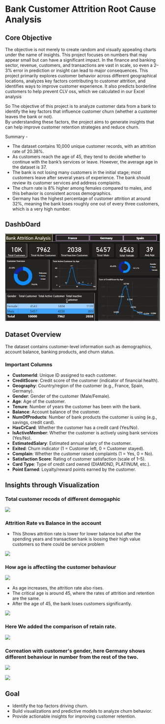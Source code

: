 # Bank Customer Attrition Root Cause Analysis

## Core Objective
The objective is not merely to create random and visually appealing charts under the name of insights. This project focuses on numbers that may appear small but can have a significant impact. In the finance and banking sector, revenue, customers, and transactions are vast in scale, so even a 2–3% error in prediction or insight can lead to major consequences. This project primarily explores customer behavior across different geographical locations, analyzes key factors contributing to customer attrition, and identifies ways to improve customer experience. It also predicts borderline customers to help prevent CLV oss, which we calculated in our Excel analysis

So The objective of this project is to analyze customer data from a bank to identify the key factors that influence customer churn (whether a customer leaves the bank or not).  
By understanding these factors, the project aims to generate insights that can help improve customer retention strategies and reduce churn.

Summary - 
- The dataset contains 10,000 unique customer records, with an attrition rate of 20.38%.
- As customers reach the age of 45, they tend to decide whether to continue with the bank’s services or leave. However, the average age in the dataset is 37.
- The bank is not losing many customers in the initial stage; most customers leave after several years of experience. The bank should review its customer services and address complaints.
- The churn rate is 8% higher among females compared to males, and this behavior is consistent across demographics.
- Germany has the highest percentage of customer attrition at around 32%, meaning the bank loses roughly one out of every three customers, which is a very high number.

## DashbOard 

![](https://github.com/msarvesh2022/Attrition-Analysis/blob/main/image_sc/churn_dashboard.png)
  
## Dataset Overview
The dataset contains customer-level information such as demographics, account balance, banking products, and churn status.

### Important Columns
- **CustomerId**: Unique ID assigned to each customer.  
- **CreditScore**: Credit score of the customer (indicator of financial health).  
- **Geography**: Country/region of the customer (e.g., France, Spain, Germany).  
- **Gender**: Gender of the customer (Male/Female).  
- **Age**: Age of the customer.  
- **Tenure**: Number of years the customer has been with the bank.  
- **Balance**: Account balance of the customer.  
- **NumOfProducts**: Number of bank products the customer is using (e.g., savings, credit card).  
- **HasCrCard**: Whether the customer has a credit card (Yes/No).  
- **IsActiveMember**: Whether the customer is actively using bank services (Yes/No).  
- **EstimatedSalary**: Estimated annual salary of the customer.  
- **Exited**: Churn indicator (1 = Customer left, 0 = Customer stayed).  
- **Complain**: Whether the customer raised complaints (1 = Yes, 0 = No).  
- **Satisfaction Score**: Rating of customer satisfaction (scale of 1–5).  
- **Card Type**: Type of credit card owned (DIAMOND, PLATINUM, etc.).  
- **Point Earned**: Loyalty/reward points earned by the customer.

## Insights through Visualization

### Total customer recods  of different demogaphic

![](https://github.com/msarvesh2022/Customer-Churn-Prediction/blob/main/image_sc/bn-1.png)

### Attrition Rate vs Balance in the account
- This Shows attrition rate is lower for lower balance but after the spending years and transaction bank is loosing their high value customers so there could be service problem

![](https://github.com/msarvesh2022/Customer-Churn-Prediction/blob/main/image_sc/bn-7.png)


### How age is affectiing the customer behaviour 

![](https://github.com/msarvesh2022/Customer-Churn-Prediction/blob/main/image_sc/bn-2.png)

- As age increases, the attrition rate also rises.
- The critical age is around 45, where the rates of attrition and retention are the same.
- After the age of 45, the bank loses customers significantly.

![](https://github.com/msarvesh2022/Customer-Churn-Prediction/blob/main/image_sc/bn-7.png)



### Here We added the comparison of retain rate.


![](https://github.com/msarvesh2022/Customer-Churn-Prediction/blob/main/image_sc/bn-3.png)

### Correation with customer's gender, here Germany shows different behaviour in number from the rest of the two.

![](https://github.com/msarvesh2022/Customer-Churn-Prediction/blob/main/image_sc/bn-4.png)

![](https://github.com/msarvesh2022/Customer-Churn-Prediction/blob/main/image_sc/bn5.png)




## Goal
- Identify the top factors driving churn.  
- Build visualizations and predictive models to analyze churn behavior.  
- Provide actionable insights for improving customer retention.  












